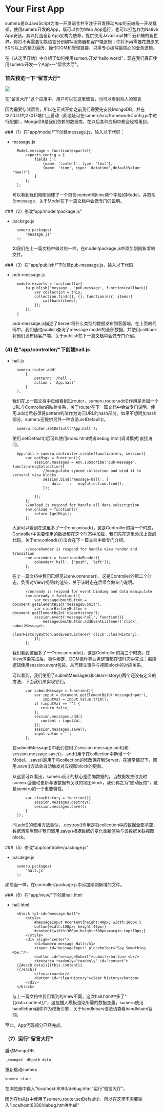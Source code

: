 Your First App
======================

sumeru是以JavaScript为唯一开发语言并专注于开发移动App的云端统一开发框架，使用sumeru开发的App，既可以作为Web App运行，也可以打包作为Native App安装，其以打造全新App架构为使命，提供使用Javascript抹平云和端的新世界，你将不再需要切换语言分别编写服务器和客户端逻辑；你将不再需要花费原来50%以上的精力遍历、操作DOM和管理链接，只需专心编写最核心的业务逻辑。

在《从这里开始》中介绍了如何使用sumeru开发“hello world”，现在我们真正使用sumeru开发一个App---"留言大厅"。


### 首先预览一下"留言大厅"


![](images/hall.png)

在"留言大厅"这个应用中，用户可以在这里留言，也可以看到别人的留言

因为需要存储留言，所以在正式开始之前我们需要先安装MongoDB，并在127.0.0.1的27017端口上启动（此地址可在sumeru/src/frameworkConfig.js中进行配置），MongoDB是我们依赖的数据库，在以后各种应用中都会经常用到。


###（1）在"app/model/"下创建message.js，输入以下代码：

* message.js

		Model.message = function(exports){	
			exports.config = {		
				fields : [
					{name: 'content', type: 'text'},
					{name: 'time', type: 'datatime',defaultValue: 'now()'}
				]
			};
		};

   可以看到我们刚刚创建了一个包含content和time两个字段的Model，并取名为message，关于Model在下一篇文档中会做专门的说明。	

###（2）修改“app/model/package.js”

* package.js

		sumeru.packages(
			'message.js'
		);

	如我们在上一篇文档中做过的一样，在model/package.js中添加刚刚新增的文件。
	
###（3）在"app/publish/"下创建pub-message.js，输入以下代码

* pub-message.js

		module.exports = function(fw){
			fw.publish('message', 'pub-message', function(callback){
				var collection = this;
				collection.find({}, {}, function(err, items){
					callback(items);
		 		});
			});   
		}

	pub-message.js描述了Server将什么类型的数据发布到客服端，在上面的代码中，我们通过publish查询了message model的全部数据，并使用callback将他们发布给客户端，关于publish在下一篇文档中会做专门介绍。


### (4) 在"app/controller/"下创建hall.js


* hall.js


		sumeru.router.add(
			{
				pattern: '/hall',
				action : 'App.hall'
			}
		);

	我们在上一篇文档中已经看到过router，sumeru.router.add()作用是添加一个URL与Controller的映射关系，关于router在下一篇文档中会做专门说明。使用.add()后必须将pattern的值作为访问URL的hash部分，如果不想附加hash部分，sumeru还提供另外一种方法.setDefault()。
	
		sumeru.router.setDefault('App.hall');		
	使用.setDefault()后可以使用index.html或者debug.html(调试模式)直接访问。

		App.hall = sumeru.controller.create(function(env, session){
			var getMsgs = function(){       
				session.messages = env.subscribe('pub-message', function(msgCollection){
					//manipulate synced collection and bind it to serveral view blocks.
		            session.bind('message-hall', {
		            	data    :   msgCollection.find(),
		            });              

		        });
			};		
			//onload is respond for handle all data subscription
			env.onload = function(){            
				return [getMsgs];            
			};

	大家可以看到在这里多了一个env.onload()，这是Controller的第一个时态，Controller中需要使用的数据都在这个时态中加载，我们先在这里添加上面的代码，关于env.onload()方法会在下一篇文档中做专门介绍。
		
			//sceneRender is respond for handle view render and transition
			env.onrender = function(doRender){
				doRender('hall', ['push', 'left']);
			};

	在上一篇文档中我们已经见过env.onrender()，这是Controller的第二个时态，负责对View(视图)的渲染，关于该时态在后续会做专门说明。
		
			//onready is respond for event binding and data manipulate
			env.onready = function(){
				var messageubmitButton = document.getElementById('messageSubmit');
				var clearHistoryButton = document.getElementById('clearHistory');			
				session.event('message-hall', function(){                   
		     		messageubmitButton.addEventListener('click', submitMessage); 
		     		clearHistoryButton.addEventListener('click',clearHistory);                             
		        });
			};

	我们看到这里多了一个env.onready()，这是Controller的第三个时态，在View渲染完成后，事件绑定、DOM操作等业务逻辑都在该时态中完成；每段逻辑使用session.event包装，从而建立事件与视图block的对应关系。
	
	可以看到，我们使用了submitMessage()和clearHistory()两个还没有定义的方法，下面我们来实现它们。
		
			var submitMessage = function(){
				var input = document.getElementById('messageInput'),
		        	inputVal = input.value.trim();		
		       	if (inputVal == '') {
		           return false; 
		       	};
		       	session.messages.add({
		           content : inputVal,         
		       	});
		       	session.messages.save();
		       	input.value = '';          
			};

	在submitMessage()中我们使用了session.message.add()和session.message.save()，.add()用于在collection中新增一个Model。.save()是用于将collection的修改保存到Server，在通常情况下，调用.save()方法会自动触发对应视图block的更新。
	
	从这里可以看出，sumeru设计的核心是面向数据的，当数据发生改变时sumeru会自动更新与该数据有关联的视图block，我们称之为"随动反馈"，这是sumeru的一个重要特性。

			var clearHistory = function(){
				session.messages.destroy();
				session.messages.save();
			}		
		});

	同.add()的使用方法类似，.destroy()作用是将collection中的数据全部清空，数据清空后同样我们调用.save()根据数据的变化重新渲染与该数据关联视图block。
		

###（5）修改"app/controller/package.js"

* pacakge.js

		sumeru.packages(
			'hall.js'
		);

如前面一样，在controller/package.js中添加刚刚新增的文件。	

###（6）在"app/view/"下创建hall.html

* hall.html

		<block tpl-id="message-hall">
			<style>
				#messageInput #content{height:40px; width:260px;}
				button{width:100px; height:40px;}
				#content{width:360px;height:300px;margin-top:10px;}
			</style>	
			<div align="center">
				<h1>Sumeru message Hall</h1>			
		 		<input id="messageInput" placeholder="Say Something Now:"/>
		   		<button id="messageSubmit">submit</button> <br/>
				<textarea readonly="readonly" id="content">
		{{#each data}}{{this.content}}
		{{/each}}
				</textarea><br/>		
				<button id="clearHistory">clear history</button> 	
			</div>
		</block>

	与上一篇文档中我们看到的View不同，这次hall.html中多了"{{data.content}}"，这是插入模板渲染所需的数据变量，sumeru使用handlebars组件作为模板引擎，关于handlebars语法请查看handlebars官网。

至此，App代码部分已经完成。

### （7）运行"留言大厅"

启动MongoDB

	./mongod -dbpath data

重新启动sumeru

	sumeru start

在浏览器中输入"localhost:8080/debug.html"运行"留言大厅"。

因为在hall.js中使用了sumeru.router.setDefault()，所以在这里不需要输入"localhost:8080/debug.html#/hall"


